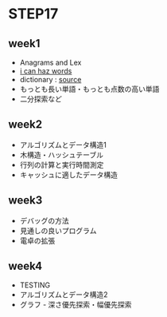 # STEP17

## week1
- Anagrams and Lex
- [i can haz words](https://icanhazwordz.appspot.com/)
- dictionary : [source](https://icanhazwordz.appspot.com/dictionary.words)
- もっとも長い単語・もっとも点数の高い単語
- 二分探索など

## week2
- アルゴリズムとデータ構造1
- 木構造・ハッシュテーブル
- 行列の計算と実行時間測定
- キャッシュに適したデータ構造

## week3
- デバッグの方法
- 見通しの良いプログラム
- 電卓の拡張

## week4
- TESTING
- アルゴリズムとデータ構造2
- グラフ - 深さ優先探索・幅優先探索
